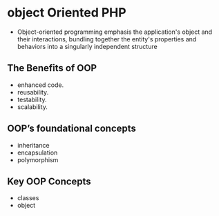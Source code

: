 # object Oriented PHP

- Object-oriented programming emphasis the application's object and their interactions, bundling together the entity's properties and behaviors into a singularly independent structure

## The Benefits of OOP

- enhanced code.
- reusability.
- testability.
- scalability.

## OOP’s foundational concepts

- inheritance
- encapsulation
- polymorphism

## Key OOP Concepts

- classes
- object
